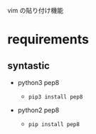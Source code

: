 vim の貼り付け機能

# requirements
## syntastic

* python3 pep8
    * `pip3 install pep8`

* python2 pep8
    * `pip install pep8`
